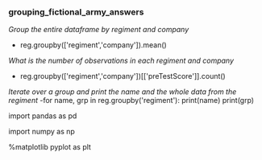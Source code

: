 ### grouping_fictional_army_answers

*Group the entire dataframe by regiment and company*
- reg.groupby(['regiment','company']).mean()

*What is the number of observations in each regiment and company*
- reg.groupby(['regiment','company'])[['preTestScore']].count()

*Iterate over a group and print the name and the whole data from the regiment*
-for name, grp in reg.groupby('regiment'):
    print(name)
    print(grp)


import pandas as pd

import numpy as np

%matplotlib pyplot as plt
